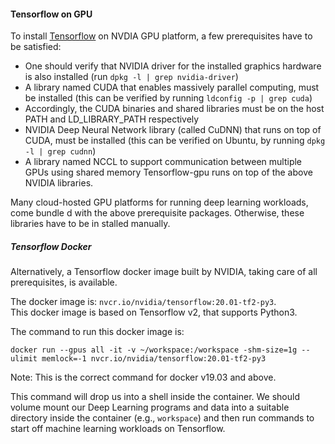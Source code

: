 #### Tensorflow on GPU
To install [Tensorflow](https://www.tensorflow.org/) on NVDIA GPU platform, a few prerequisites have to be satisfied:
- One should verify that NVIDIA driver for the installed graphics hardware is also installed (run `dpkg -l | grep nvidia-driver`)
- A library named CUDA that enables massively parallel computing, must be installed (this can be verified by running `ldconfig -p | grep cuda`)
- Accordingly, the CUDA binaries and shared libraries must be on the host PATH and LD_LIBRARY_PATH respectively
- NVIDIA Deep Neural Network library (called CuDNN) that runs on top of CUDA, must be installed (this can be verified on Ubuntu, by running `dpkg -l | grep cudnn`)
- A library named NCCL to support communication between multiple GPUs using shared memory
Tensorflow-gpu runs on top of the above NVIDIA libraries.

Many cloud-hosted GPU platforms for running deep learning workloads, come bundle
d with the above prerequisite packages. Otherwise, these libraries have to be in
stalled manually.

##### Tensorflow Docker 
Alternatively, a Tensorflow docker image built by NVIDIA, taking care of all prerequisites, is available.

The docker image is: `nvcr.io/nvidia/tensorflow:20.01-tf2-py3`. \
This docker image is based on Tensorflow v2, that supports Python3.

The command to run this docker image is:

`docker run --gpus all -it -v ~/workspace:/workspace -shm-size=1g --ulimit memlock=-1 nvcr.io/nvidia/tensorflow:20.01-tf2-py3`

Note: This is the correct command for docker v19.03 and above.

This command will drop us into a shell inside the container. We should volume mount our Deep Learning programs and data into a suitable directory inside the container (e.g., `workspace`) and then run commands to start off machine learning workloads on Tensorflow.
